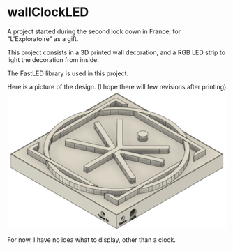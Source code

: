# wallClockLED
A project started during the second lock down in France, for "L'Exploratoire" as a gift.

This project consists in a 3D printed wall decoration, and a RGB LED strip to light the decoration from inside.

The FastLED library is used in this project.

Here is a picture of the design. (I hope there will few revisions after printing)
![picture of the wall decoration](./deco3D.png)

For now, I have no idea what to display, other than a clock.